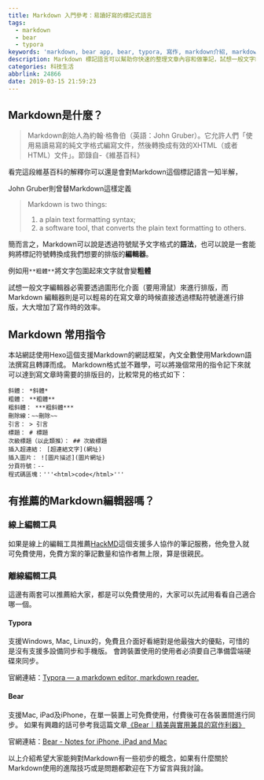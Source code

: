 ```yaml
---
title: Markdown 入門參考：易讀好寫的標記式語言
tags:
  - markdown
  - bear
  - typora
keywords: 'markdown, bear app, bear, typora, 寫作, markdown介紹, markdown入門'
description: Markdown 標記語言可以幫助你快速的整理文章內容和做筆記，試想一般文字編輯器必需要透過圖形化介面（要用滑鼠）來進行排版，而 Markdown 編輯器則是可以輕易的在寫文章的時候直接透過標點符號邊進行排版，大大增加了寫作時的效率。
categories: 科技生活
abbrlink: 24866
date: 2019-03-15 21:59:23
---
```


## Markdown是什麼？
> Markdown創始人為約翰·格魯伯（英語：John Gruber）。它允許人們「使用易讀易寫的純文字格式編寫文件，然後轉換成有效的XHTML（或者 HTML）文件」。節錄自-《維基百科》

看完這段維基百科的解釋你可以還是會對Markdown這個標記語言一知半解，

John Gruber則曾替Markdown這樣定義
> Markdown is two things:
> 1. a plain text formatting syntax;
> 2. a software tool, that converts the plain text formatting to others.
<!--more-->
簡而言之，Markdown可以說是透過符號賦予文字格式的**語法**，也可以說是一套能夠將標記符號轉換成我們想要的排版的**編輯器**。

例如用`**粗體**`將文字包圍起來文字就會變**粗體**

試想一般文字編輯器必需要透過圖形化介面（要用滑鼠）來進行排版，而 Markdown 編輯器則是可以輕易的在寫文章的時候直接透過標點符號邊進行排版，大大增加了寫作時的效率。

## Markdown 常用指令
本站網誌使用Hexo這個支援Markdown的網誌框架，內文全數使用Markdown語法撰寫且轉譯而成。 Markdown格式並不難學，可以將幾個常用的指令記下來就可以達到寫文章時需要的排版目的，比較常見的格式如下：
```
斜體： *斜體* 
粗體： **粗體** 
粗斜體： ***粗斜體*** 
刪除線：~~刪除~~ 
引言： > 引言 
標題： # 標題
次級標題（以此類推）： ## 次級標題
插入超連結： [超連結文字](網址) 
插入圖片： ![圖片描述](圖片網址) 
分頁符號：--
程式碼區塊：'''<html>code</html>'''
```

## 有推薦的Markdown編輯器嗎？
### 線上編輯工具
如果是線上的編輯工具推薦[HackMD](https://hackmd.io/)這個支援多人協作的筆記服務，他免登入就可免費使用，免費方案的筆記數量和協作者無上限，算是很親民。

### 離線編輯工具
這邊有兩套可以推薦給大家，都是可以免費使用的，大家可以先試用看看自己適合哪一個。
#### Typora
支援Windows, Mac, Linux的，免費且介面好看絕對是他最強大的優點，可惜的是沒有支援多設備同步和手機版。
會跨裝置使用的使用者必須要自己準備雲端硬碟來同步。

官網連結：[Typora — a markdown editor, markdown reader.](https://typora.io/)
#### Bear
支援Mac, iPad及iPhone，在單一裝置上可免費使用，付費後可在各裝置間進行同步。
如果有興趣的話可參考我這篇文章[《Bear｜精美與實用兼具的寫作利器》](https://www.larrynote.com/production-tool/46435/)

官網連結：[Bear - Notes for iPhone, iPad and Mac](https://bear.app/)

以上介紹希望大家能夠對Markdown有一些初步的概念，如果有什麼關於Markdown使用的進階技巧或是問題都歡迎在下方留言與我討論。